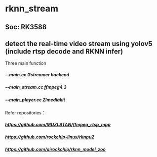 # rknn_stream

## Soc: RK3588
## detect the real-time video stream using yolov5 (include rtsp decode and RKNN infer)

Three main function
  ##### --main.cc Gstreamer backend
  ##### --main_stream.cc ffmpeg4.3
  ##### --main_player.cc Zlmediakit

Refer repositories：
  ##### https://github.com/MUZLATAN/ffmpeg_rtsp_mpp
  ##### https://github.com/rockchip-linux/rknpu2
  ##### https://github.com/airockchip/rknn_model_zoo

